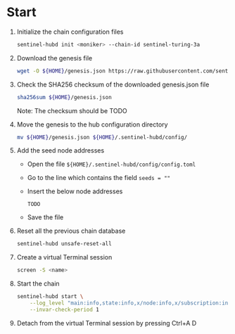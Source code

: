 # Start

1. Initialize the chain configuration files

    ``` sh
    sentinel-hubd init <moniker> --chain-id sentinel-turing-3a
    ```

2. Download the genesis file

    ``` sh
    wget -O ${HOME}/genesis.json https://raw.githubusercontent.com/sentinel-official/testnets/master/turing-3/genesis.json
    ```

3. Check the SHA256 checksum of the downloaded genesis.json file

    ``` sh
    sha256sum ${HOME}/genesis.json
    ```

    Note: The checksum should be TODO

4. Move the genesis to the hub configuration directory

    ``` sh
    mv ${HOME}/genesis.json ${HOME}/.sentinel-hubd/config/
    ```

5. Add the seed node addresses

    * Open the file `${HOME}/.sentinel-hubd/config/config.toml`
    * Go to the line which contains the field `seeds = ""`
    * Insert the below node addresses

        ``` text
        TODO
        ```

    * Save the file

6. Reset all the previous chain database

    ``` sh
    sentinel-hubd unsafe-reset-all
    ```

7. Create a virtual Terminal session

    ``` sh
    screen -S <name>
    ```

8. Start the chain

    ``` sh
    sentinel-hubd start \
        --log_level "main:info,state:info,x/node:info,x/subscription:info,x/session:info,*:error" \
        --invar-check-period 1
    ```

9. Detach from the virtual Terminal session by pressing Ctrl+A D
